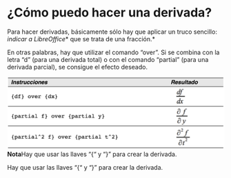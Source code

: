 
# ¿Cómo puedo hacer una derivada?

Para hacer derivadas, básicamente sólo hay que aplicar un truco sencillo: *indicar a LibreOffice** que se trata de una fracción.*

En otras palabras, hay que utilizar el comando “over”. Si se combina con la letra “d” (para una derivada total) o con el comando “partial” (para una derivada parcial), se consigue el efecto deseado.

![](https://raw.githubusercontent.com/catedu/libreOffice-la-suite-ofimatica-libre/master/img/Captura_de_pantalla_2016-11-30_a_las_11.39.43.png)<td width="700" bgcolor="#94bd5e">**Nota**</td><td width="4415">Hay que usar las llaves “{“ y “}” para crear la derivada.</td>

Hay que usar las llaves “{“ y “}” para crear la derivada.

